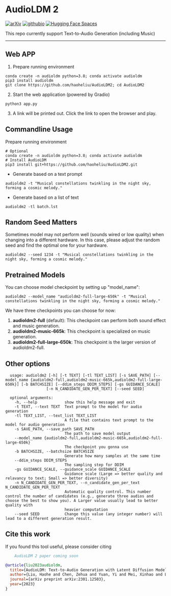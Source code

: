 # AudioLDM 2

[![arXiv](https://img.shields.io/badge/arXiv-2301.12503-brightgreen.svg?style=flat-square)](https://arxiv.org/abs/2301.12503)  [![githubio](https://img.shields.io/badge/GitHub.io-Audio_Samples-blue?logo=Github&style=flat-square)](https://audioldm.github.io/audioldm2/)  [![Hugging Face Spaces](https://img.shields.io/badge/%F0%9F%A4%97%20Hugging%20Face-Spaces-blue)](https://huggingface.co/spaces/haoheliu/audioldm2-text2audio-text2music)  

This repo currently support Text-to-Audio Generation (including Music)

<hr>

## Web APP

1. Prepare running environment
```shell
conda create -n audioldm python=3.8; conda activate audioldm
pip3 install audioldm
git clone https://github.com/haoheliu/AudioLDM2; cd AudioLDM2
```
2. Start the web application (powered by Gradio)
```shell
python3 app.py
```
3. A link will be printed out. Click the link to open the browser and play.

## Commandline Usage
Prepare running environment
```shell
# Optional
conda create -n audioldm python=3.8; conda activate audioldm
# Install AudioLDM
pip3 install git+https://github.com/haoheliu/AudioLDM2.git
```

- Generate based on a text prompt

```shell
audioldm2 -t "Musical constellations twinkling in the night sky, forming a cosmic melody."
```

- Generate based on a list of text

```shell
audioldm2 -tl batch.lst
```

## Random Seed Matters

Sometimes model may not perform well (sounds wired or low quality) when changing into a different hardware. In this case, please adjust the random seed and find the optimal one for your hardware. 
```shell
audioldm2 --seed 1234 -t "Musical constellations twinkling in the night sky, forming a cosmic melody."
```

## Pretrained Models

You can choose model checkpoint by setting up "model_name":

```shell
audioldm2 --model_name "audioldm2-full-large-650k" -t "Musical constellations twinkling in the night sky, forming a cosmic melody."
```

We have three checkpoints you can choose for now:
1. **audioldm2-full** (default): This checkpoint can perform both sound effect and music generation. 
2. **audioldm2-music-665k**: This checkpoint is specialized on music generation. 
3. **audioldm2-full-large-650k**: This checkpoint is the larger version of audioldm2-full. 

## Other options
```shell
  usage: audioldm2 [-h] [-t TEXT] [-tl TEXT_LIST] [-s SAVE_PATH] [--model_name {audioldm2-full,audioldm2-music-665k,audioldm2-full-large-650k}] [-b BATCHSIZE] [--ddim_steps DDIM_STEPS] [-gs GUIDANCE_SCALE]
                  [-n N_CANDIDATE_GEN_PER_TEXT] [--seed SEED]

  optional arguments:
    -h, --help            show this help message and exit
    -t TEXT, --text TEXT  Text prompt to the model for audio generation
    -tl TEXT_LIST, --text_list TEXT_LIST
                          A file that contains text prompt to the model for audio generation
    -s SAVE_PATH, --save_path SAVE_PATH
                          The path to save model output
    --model_name {audioldm2-full,audioldm2-music-665k,audioldm2-full-large-650k}
                          The checkpoint you gonna use
    -b BATCHSIZE, --batchsize BATCHSIZE
                          Generate how many samples at the same time
    --ddim_steps DDIM_STEPS
                          The sampling step for DDIM
    -gs GUIDANCE_SCALE, --guidance_scale GUIDANCE_SCALE
                          Guidance scale (Large => better quality and relavancy to text; Small => better diversity)
    -n N_CANDIDATE_GEN_PER_TEXT, --n_candidate_gen_per_text N_CANDIDATE_GEN_PER_TEXT
                          Automatic quality control. This number control the number of candidates (e.g., generate three audios and choose the best to show you). A Larger value usually lead to better quality with
                          heavier computation
    --seed SEED           Change this value (any integer number) will lead to a different generation result.
```

## Cite this work
If you found this tool useful, please consider citing

```bibtex
    AudioLDM 2 paper coming soon
```

```bibtex
@article{liu2023audioldm,
  title={AudioLDM: Text-to-Audio Generation with Latent Diffusion Models},
  author={Liu, Haohe and Chen, Zehua and Yuan, Yi and Mei, Xinhao and Liu, Xubo and Mandic, Danilo and Wang, Wenwu and Plumbley, Mark D},
  journal={arXiv preprint arXiv:2301.12503},
  year={2023}
}
```

